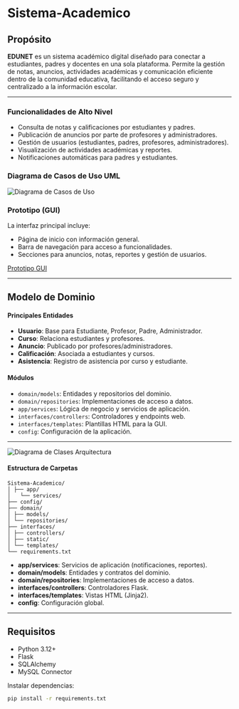 # Sistema-Academico

## Propósito

**EDUNET** es un sistema académico digital diseñado para conectar a estudiantes, padres y docentes en una sola plataforma. Permite la gestión de notas, anuncios, actividades académicas y comunicación eficiente dentro de la comunidad educativa, facilitando el acceso seguro y centralizado a la información escolar.

---

### Funcionalidades de Alto Nivel

- Consulta de notas y calificaciones por estudiantes y padres.
- Publicación de anuncios por parte de profesores y administradores.
- Gestión de usuarios (estudiantes, padres, profesores, administradores).
- Visualización de actividades académicas y reportes.
- Notificaciones automáticas para padres y estudiantes.

### Diagrama de Casos de Uso UML

![Diagrama de Casos de Uso](docs/DiagramaCasosDeUso.png)

### Prototipo (GUI)

La interfaz principal incluye:
- Página de inicio con información general.
- Barra de navegación para acceso a funcionalidades.
- Secciones para anuncios, notas, reportes y gestión de usuarios.

[Prototipo GUI](https://www.figma.com/design/mePETDXZAzFnH5TMuKuZg2/Dise%C3%B1o-Software?node-id=0-1&p=f&t=159E8ZY7anSn5hm4-0)

---

## Modelo de Dominio

#### Principales Entidades

- **Usuario**: Base para Estudiante, Profesor, Padre, Administrador.
- **Curso**: Relaciona estudiantes y profesores.
- **Anuncio**: Publicado por profesores/administradores.
- **Calificación**: Asociada a estudiantes y cursos.
- **Asistencia**: Registro de asistencia por curso y estudiante.

#### Módulos

- `domain/models`: Entidades y repositorios del dominio.
- `domain/repositories`: Implementaciones de acceso a datos.
- `app/services`: Lógica de negocio y servicios de aplicación.
- `interfaces/controllers`: Controladores y endpoints web.
- `interfaces/templates`: Plantillas HTML para la GUI.
- `config`: Configuración de la aplicación.

---

![Diagrama de Clases Arquitectura](docs/diagramaUML.png)

#### Estructura de Carpetas
```
Sistema-Academico/ 
│ ├── app/ 
│   └── services/ 
├── config/ 
├── domain/ 
│ ├── models/ 
│ └── repositories/ 
├── interfaces/ 
│ ├── controllers/ 
│ ├── static/ 
│ └── templates/ 
└── requirements.txt
```
- **app/services**: Servicios de aplicación (notificaciones, reportes).
- **domain/models**: Entidades y contratos del dominio.
- **domain/repositories**: Implementaciones de acceso a datos.
- **interfaces/controllers**: Controladores Flask.
- **interfaces/templates**: Vistas HTML (Jinja2).
- **config**: Configuración global.

---

## Requisitos

- Python 3.12+
- Flask
- SQLAlchemy
- MySQL Connector

Instalar dependencias:
```bash
pip install -r requirements.txt
```